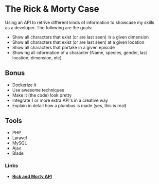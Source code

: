 # The Rick & Morty Case

Using an API to retrive different kinds of information to showcase my skills as a developer. The following are the goals:

- Show all characters that exist (or are last seen) in a given dimension
- Show all characters that exist (or are last seen) at a given location
- Show all characters that partake in a given episode
- Showing all information of a character (Name, species, gender, last location, dimension, etc)

## Bonus

- Dockerize it
- Use awesome techniques
- Make it (the code) look pretty
- Integrate 1 or more extra API's in a creative way
- Explain in detail how a plumbus is made (yes, this is real)

## Tools

- PHP
- Laravel
- MySQL
- Ajax
- Blade

### Links

- **[Rick and Morty API](https://rickandmortyapi.com/)**
